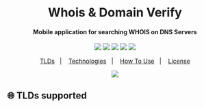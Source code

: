 <h1 align="center">Whois & Domain Verify</h1>
<h4 align="center">
  Mobile application for searching WHOIS on DNS Servers
</h4>
<p align="center">
  <img src="https://img.shields.io/static/v1?label=javascript&message=100%&color=yellow" />
  <img src="https://img.shields.io/static/v1?label=languages&message=1&color=blue" />
  <img src="https://img.shields.io/badge/repo%20size-726%20kB-blue" />
  <img src="https://img.shields.io/github/issues/vilmacio22/app-whois" />
  <img src="https://img.shields.io/github/license/vilmacio22/app-whois" />
 </p>
 <p align="center">
  <a href="#globe_with_meridians-tlds-supported">TLDs</a>&nbsp;&nbsp;&nbsp;|&nbsp;&nbsp;&nbsp;
  <a href="#rocket-technologies">Technologies</a>&nbsp;&nbsp;&nbsp;|&nbsp;&nbsp;&nbsp;
  <a href="#information_source-how-to-use">How To Use</a>&nbsp;&nbsp;&nbsp;|&nbsp;&nbsp;&nbsp;
  <a href="#memo-license">License</a>
</p>

<p align="center">
  <img src="https://user-images.githubusercontent.com/50785489/82740761-33b26680-9d22-11ea-8941-be70c17a86f9.gif" />
</p>

## :globe_with_meridians: TLDs supported

